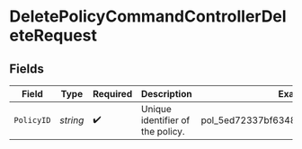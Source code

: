 # DeletePolicyCommandControllerDeleteRequest


## Fields

| Field                                | Type                                 | Required                             | Description                          | Example                              |
| ------------------------------------ | ------------------------------------ | ------------------------------------ | ------------------------------------ | ------------------------------------ |
| `PolicyID`                           | *string*                             | :heavy_check_mark:                   | Unique identifier of the policy.     | pol_5ed72337bf6348fb8f262cc10a97223b |
